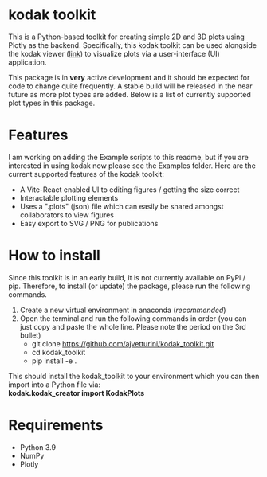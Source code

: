 # kodak toolkit
This is a Python-based toolkit for creating simple 2D and 3D plots using Plotly as the backend. Specifically, this kodak toolkit can be used alongside the kodak viewer ([link](https://ajvetturini.github.io/kodak/)) to visualize plots via a user-interface (UI) application.

This package is in **very** active development and it should be expected for code to change quite frequently. A stable build will be released in the near future as more plot types are added. Below is a list of currently supported plot types in this package.

# Features
I am working on adding the Example scripts to this readme, but if you are interested in using kodak now please see the Examples folder. Here are the current supported features of the kodak toolkit:

- A Vite-React enabled UI to editing figures / getting the size correct
- Interactable plotting elements 
- Uses a ".plots" (json) file which can easily be shared amongst collaborators to view figures
- Easy export to SVG / PNG for publications

# How to install
Since this toolkit is in an early build, it is not currently available on PyPi / pip. Therefore, to install (or update) the package, please run the following commands.
1) Create a new virtual environment in anaconda (_recommended_)  
2) Open the terminal and run the following commands in order (you can just copy and paste the whole line. Please note the period on the 3rd bullet)
   - git clone https://github.com/ajvetturini/kodak_toolkit.git
   - cd kodak_toolkit
   - pip install -e .

This should install the kodak_toolkit to your environment which you can then import into a Python file via: \
**kodak.kodak_creator import KodakPlots**

# Requirements
- Python 3.9
- NumPy
- Plotly
